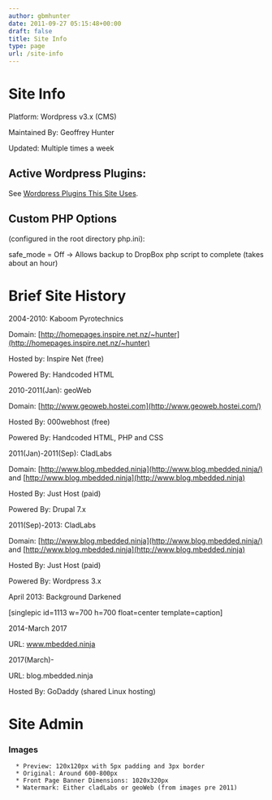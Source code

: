```yaml
---
author: gbmhunter
date: 2011-09-27 05:15:48+00:00
draft: false
title: Site Info
type: page
url: /site-info
---
```


# Site Info




Platform: Wordpress v3.x (CMS)  

 Maintained By: Geoffrey Hunter  

 Updated: Multiple times a week




## Active Wordpress Plugins:




See [Wordpress Plugins This Site Uses](http://blog.mbedded.ninja/programming/website-design/wordpress/wordpress-plugins-that-this-site-uses).




## Custom PHP Options




(configured in the root directory php.ini):




safe_mode = Off  -> Allows backup to DropBox php script to complete (takes about an hour)




# Brief Site History




2004-2010: Kaboom Pyrotechnics  

 Domain: [http://homepages.inspire.net.nz/~hunter](http://homepages.inspire.net.nz/~hunter)  

 Hosted by: Inspire Net (free)  

 Powered By: Handcoded HTML




2010-2011(Jan): geoWeb  

 Domain: [http://www.geoweb.hostei.com](http://www.geoweb.hostei.com/)  

 Hosted By: 000webhost (free)  

 Powered By: Handcoded HTML, PHP and CSS




2011(Jan)-2011(Sep): CladLabs  

 Domain: [http://www.blog.mbedded.ninja](http://www.blog.mbedded.ninja/) and [http://www.blog.mbedded.ninja](http://www.blog.mbedded.ninja)  

 Hosted By: Just Host (paid)  

 Powered By: Drupal 7.x




2011(Sep)-2013: CladLabs  

 Domain: [http://www.blog.mbedded.ninja](http://www.blog.mbedded.ninja/) and [http://www.blog.mbedded.ninja](http://www.blog.mbedded.ninja)  

 Hosted By: Just Host (paid)  

 Powered By: Wordpress 3.x




April 2013: Background Darkened




[singlepic id=1113 w=700 h=700 float=center template=caption]




2014-March 2017  

URL: www.mbedded.ninja  

  

2017(March)-  

URL: blog.mbedded.ninja  

Hosted By: GoDaddy (shared Linux hosting)




# Site Admin




### Images





	  * Preview: 120x120px with 5px padding and 3px border
	  * Original: Around 600-800px
	  * Front Page Banner Dimensions: 1020x320px
	  * Watermark: Either cladLabs or geoWeb (from images pre 2011)



### 
